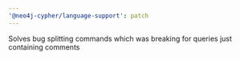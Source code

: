 ```yaml
---
'@neo4j-cypher/language-support': patch
---
```


Solves bug splitting commands which was breaking for queries just containing comments
